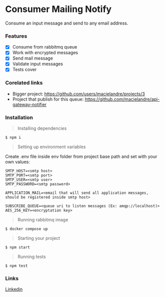 # Consumer Mailing Notify

Consume an input message and send to any email address.

### Features

- [x] Consume from rabbitmq queue
- [x] Work with encrypted messages
- [x] Send mail message
- [x] Validate input messages
- [x] Tests cover

### Corelated links

- Bigger project: https://github.com/users/macielandre/projects/3
- Project that publish for this queue: https://github.com/macielandre/api-gateway-notifier

### Installation

> Installing dependencies

`$ npm i`

> Setting up environment variables

Create .env file inside env folder from project base path and set with your own values:

	SMTP_HOST=<smtp host>
	SMTP_PORT=<smtp port>
	SMTP_USER=<smtp user>
	SMTP_PASSWORD=<smtp password>

	APPLICATION_MAIL=<email that will send all application messages, should be registered inside smtp host>

	SUBSCRIBE_QUEUE=<queue uri to listen messages (Ex: amqp://localhost)>
	AES_256_KEY=<encryptation key>

> Running rabbitmq image

`$ docker compose up`

> Starting your project

`$ npm start`

> Running tests

`$ npm test`

### Links

[Linkedin](https://www.linkedin.com/in/andregouveamaciel/)
